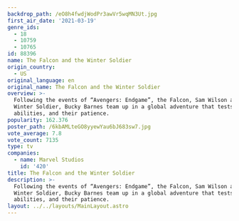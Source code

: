 ```yaml
---
backdrop_path: /eO8h4fwdjWodPr3awVr5wqMN3Ut.jpg
first_air_date: '2021-03-19'
genre_ids:
  - 18
  - 10759
  - 10765
id: 88396
name: The Falcon and the Winter Soldier
origin_country:
  - US
original_language: en
original_name: The Falcon and the Winter Soldier
overview: >-
  Following the events of “Avengers: Endgame”, the Falcon, Sam Wilson and the
  Winter Soldier, Bucky Barnes team up in a global adventure that tests their
  abilities, and their patience.
popularity: 162.376
poster_path: /6kbAMLteGO8yyewYau6bJ683sw7.jpg
vote_average: 7.8
vote_count: 7135
type: tv
companies:
  - name: Marvel Studios
    id: '420'
title: The Falcon and the Winter Soldier
description: >-
  Following the events of “Avengers: Endgame”, the Falcon, Sam Wilson and the
  Winter Soldier, Bucky Barnes team up in a global adventure that tests their
  abilities, and their patience.
layout: ../../layouts/MainLayout.astro
---
```


